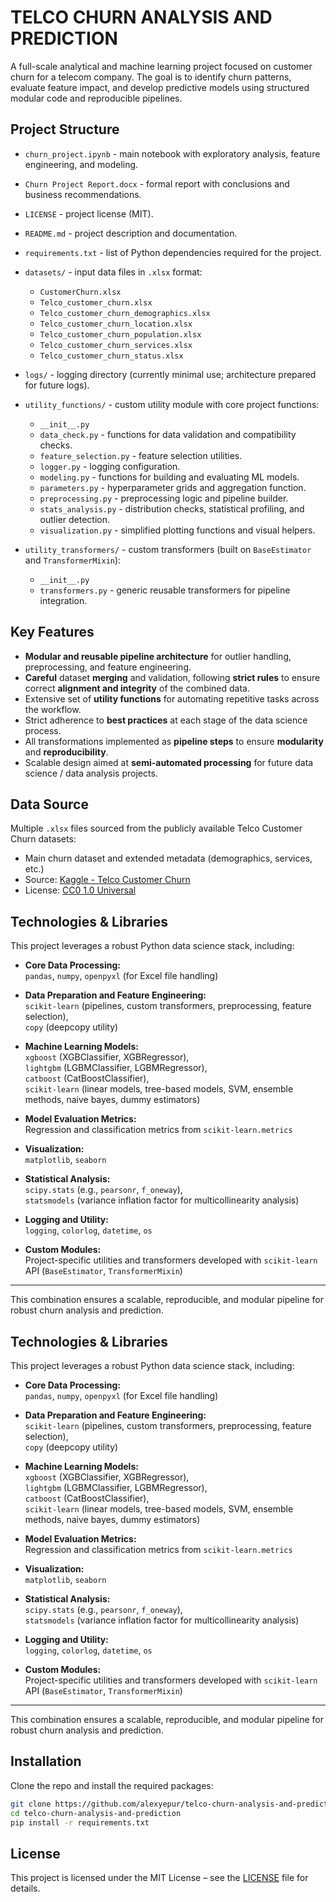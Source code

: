 # TELCO CHURN ANALYSIS AND PREDICTION

A full-scale analytical and machine learning project focused on customer churn for a telecom company. The goal is to identify churn patterns, evaluate feature impact, and develop predictive models using structured modular code and reproducible pipelines.

## Project Structure

- `churn_project.ipynb` - main notebook with exploratory analysis, feature engineering, and modeling.
- `Churn Project Report.docx` - formal report with conclusions and business recommendations.
- `LICENSE` - project license (MIT).
- `README.md` - project description and documentation.
- `requirements.txt` - list of Python dependencies required for the project.

- `datasets/` - input data files in `.xlsx` format:
  - `CustomerChurn.xlsx`
  - `Telco_customer_churn.xlsx`
  - `Telco_customer_churn_demographics.xlsx`
  - `Telco_customer_churn_location.xlsx`
  - `Telco_customer_churn_population.xlsx`
  - `Telco_customer_churn_services.xlsx`
  - `Telco_customer_churn_status.xlsx`

- `logs/` - logging directory (currently minimal use; architecture prepared for future logs).

- `utility_functions/` - custom utility module with core project functions:
  - `__init__.py`
  - `data_check.py` - functions for data validation and compatibility checks.
  - `feature_selection.py` - feature selection utilities.
  - `logger.py` - logging configuration.
  - `modeling.py` - functions for building and evaluating ML models.
  - `parameters.py` - hyperparameter grids and aggregation function.
  - `preprocessing.py` - preprocessing logic and pipeline builder.
  - `stats_analysis.py` - distribution checks, statistical profiling, and outlier detection.
  - `visualization.py` - simplified plotting functions and visual helpers.

- `utility_transformers/` - custom transformers (built on `BaseEstimator` and `TransformerMixin`):
  - `__init__.py`
  - `transformers.py` - generic reusable transformers for pipeline integration.


## Key Features

- **Modular and reusable pipeline architecture** for outlier handling, preprocessing, and feature engineering.
- **Careful** dataset **merging** and validation, following **strict rules** to ensure correct **alignment and integrity** of the combined data.
- Extensive set of **utility functions** for automating repetitive tasks across the workflow.
- Strict adherence to **best practices** at each stage of the data science process.
- All transformations implemented as **pipeline steps** to ensure **modularity** and **reproducibility**.
- Scalable design aimed at **semi-automated processing** for future data science / data analysis projects.


## Data Source

Multiple `.xlsx` files sourced from the publicly available Telco Customer Churn datasets:

- Main churn dataset and extended metadata (demographics, services, etc.)
- Source: [Kaggle - Telco Customer Churn](https://www.kaggle.com/datasets/blastchar/telco-customer-churn)
- License: [CC0 1.0 Universal](https://creativecommons.org/publicdomain/zero/1.0/)

## Technologies & Libraries

This project leverages a robust Python data science stack, including:

- **Core Data Processing:**  
  `pandas`, `numpy`, `openpyxl` (for Excel file handling)

- **Data Preparation and Feature Engineering:**  
  `scikit-learn` (pipelines, custom transformers, preprocessing, feature selection),  
  `copy` (deepcopy utility)

- **Machine Learning Models:**  
  `xgboost` (XGBClassifier, XGBRegressor),  
  `lightgbm` (LGBMClassifier, LGBMRegressor),  
  `catboost` (CatBoostClassifier),  
  `scikit-learn` (linear models, tree-based models, SVM, ensemble methods, naive bayes, dummy estimators)

- **Model Evaluation Metrics:**  
  Regression and classification metrics from `scikit-learn.metrics`

- **Visualization:**  
  `matplotlib`, `seaborn`

- **Statistical Analysis:**  
  `scipy.stats` (e.g., `pearsonr`, `f_oneway`),  
  `statsmodels` (variance inflation factor for multicollinearity analysis)

- **Logging and Utility:**  
  `logging`, `colorlog`, `datetime`, `os`

- **Custom Modules:**  
  Project-specific utilities and transformers developed with `scikit-learn` API (`BaseEstimator`, `TransformerMixin`)

---

This combination ensures a scalable, reproducible, and modular pipeline for robust churn analysis and prediction.
## Technologies & Libraries

This project leverages a robust Python data science stack, including:

- **Core Data Processing:**  
  `pandas`, `numpy`, `openpyxl` (for Excel file handling)

- **Data Preparation and Feature Engineering:**  
  `scikit-learn` (pipelines, custom transformers, preprocessing, feature selection),  
  `copy` (deepcopy utility)

- **Machine Learning Models:**  
  `xgboost` (XGBClassifier, XGBRegressor),  
  `lightgbm` (LGBMClassifier, LGBMRegressor),  
  `catboost` (CatBoostClassifier),  
  `scikit-learn` (linear models, tree-based models, SVM, ensemble methods, naive bayes, dummy estimators)

- **Model Evaluation Metrics:**  
  Regression and classification metrics from `scikit-learn.metrics`

- **Visualization:**  
  `matplotlib`, `seaborn`

- **Statistical Analysis:**  
  `scipy.stats` (e.g., `pearsonr`, `f_oneway`),  
  `statsmodels` (variance inflation factor for multicollinearity analysis)

- **Logging and Utility:**  
  `logging`, `colorlog`, `datetime`, `os`

- **Custom Modules:**  
  Project-specific utilities and transformers developed with `scikit-learn` API (`BaseEstimator`, `TransformerMixin`)

---

This combination ensures a scalable, reproducible, and modular pipeline for robust churn analysis and prediction.

## Installation

Clone the repo and install the required packages:

```bash
git clone https://github.com/alexyepur/telco-churn-analysis-and-prediction.git
cd telco-churn-analysis-and-prediction
pip install -r requirements.txt
```

## License

This project is licensed under the MIT License – see the [LICENSE](./LICENSE) file for details.
